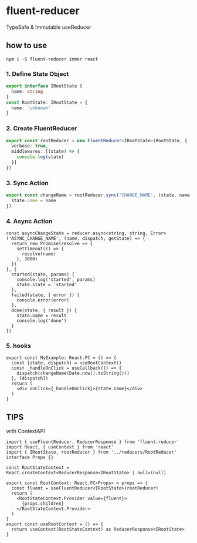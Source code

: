 # fluent-reducer

TypeSafe & Immutable useReducer

## how to use

```
npm i -S fluent-reducer immer react
```

### 1. Define State Object
```./example/src/reducers/RootReducers.ts
export interface IRootState {
  name: string
}
const RootState: IRootState = {
  name: 'unknown'
}
```

### 2. Create FluentReducer
```./example/src/reducers/RootReducers.ts
export const rootReducer = new FluentReducer<IRootState>(RootState, {
  verbose: true,
  middlewares: [(state) => {
    console.log(state)
  }]
})
```

### 3. Sync Action
```./example/src/reducers/RootReducers.ts
export const changeName = rootReducer.sync('CHANGE_NAME', (state, name) => {
  state.name = name
})
```

### 4. Async Action
```
const asyncChangeState = reducer.async<string, string, Error>('ASYNC_CHANGE_NAME', (name, dispatch, getState) => {
  return new Promise(resolve => {
    setTimeout(() => {
      resolve(name)
    }, 3000)
  })
}, {
  started(state, params) {
    console.log('started', params)
    state.state = 'started'
  },
  failed(state, { error }) {
    console.error(error)
  },
  done(state, { result }) {
    state.name = result
    console.log('done')
  }
})
```

### 5. hooks

```./example/src/MyExample.tsx
export const MyExample: React.FC = () => {
  const [state, dispatch] = useRootContext()
  const _handleOnClick = useCallback(() => {
    dispatch(changeName(Date.now().toString()))
  }, [dispatch])
  return (
    <div onClick={_handleOnClick}>{state.name}</div>
  )
}
```

## TIPS

with ContextAPI

```./example/src/context/RootContext.tsx
import { useFluentReducer, ReducerResponse } from 'fluent-reducer'
import React, { useContext } from 'react'
import { IRootState, rootReducer } from '../reducers/RootReducer'
interface Props {}

const RootStateContext = React.createContext<ReducerResponse<IRootState> | null>(null)

export const RootContext: React.FC<Props> = props => {
  const fluent = useFluentReducer<IRootState>(rootReducer)
  return (
    <RootStateContext.Provider value={fluent}>
      {props.children}
    </RootStateContext.Provider>
  )
}
export const useRootContext = () => {
  return useContext(RootStateContext) as ReducerResponse<IRootState>
}
```